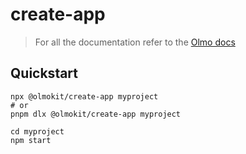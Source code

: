 # create-app

> For all the documentation refer to the [Olmo docs](https://olmokit.github.io/olmokit)

## Quickstart

```console
npx @olmokit/create-app myproject
# or
pnpm dlx @olmokit/create-app myproject

cd myproject
npm start
```
